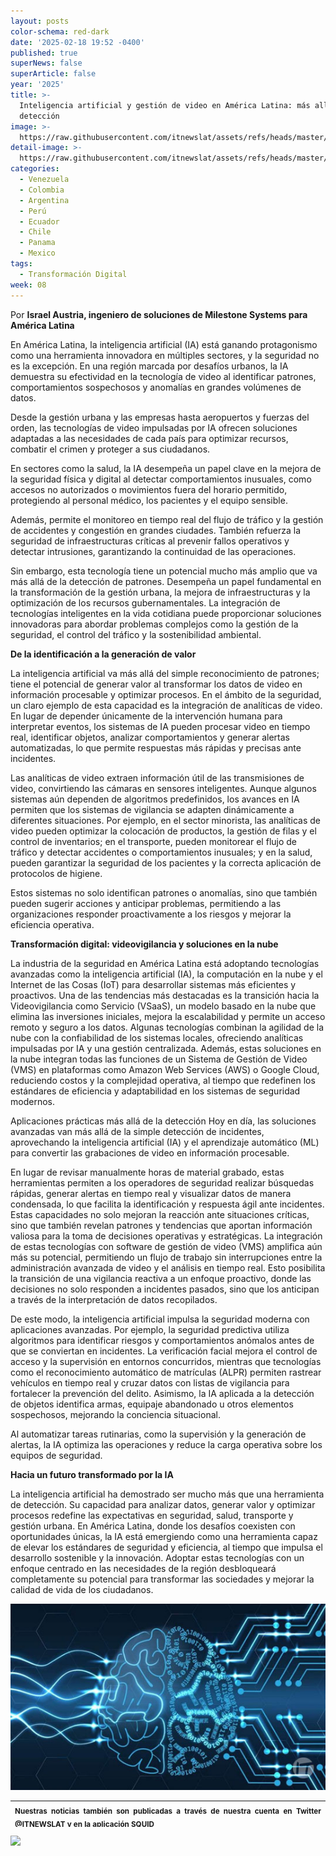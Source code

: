 ```yaml
---
layout: posts
color-schema: red-dark
date: '2025-02-18 19:52 -0400'
published: true
superNews: false
superArticle: false
year: '2025'
title: >-
  Inteligencia artificial y gestión de video en América Latina: más allá de la
  detección
image: >-
  https://raw.githubusercontent.com/itnewslat/assets/refs/heads/master/img/540x320/inteligencia-artificial-p.jpg
detail-image: >-
  https://raw.githubusercontent.com/itnewslat/assets/refs/heads/master/img/1024x680/inteligencia-artificial-g.jpg
categories:
  - Venezuela
  - Colombia
  - Argentina
  - Perú
  - Ecuador
  - Chile
  - Panama
  - Mexico
tags:
  - Transformación Digital
week: 08
---
```

Por **Israel Austria, ingeniero de soluciones de Milestone Systems para América Latina**

En América Latina, la inteligencia artificial (IA) está ganando protagonismo como una herramienta innovadora en múltiples sectores, y la seguridad no es la excepción. En una región marcada por desafíos urbanos, la IA demuestra su efectividad en la tecnología de video al identificar patrones, comportamientos sospechosos y anomalías en grandes volúmenes de datos.

Desde la gestión urbana y las empresas hasta aeropuertos y fuerzas del orden, las tecnologías de video impulsadas por IA ofrecen soluciones adaptadas a las necesidades de cada país para optimizar recursos, combatir el crimen y proteger a sus ciudadanos.

En sectores como la salud, la IA desempeña un papel clave en la mejora de la seguridad física y digital al detectar comportamientos inusuales, como accesos no autorizados o movimientos fuera del horario permitido, protegiendo al personal médico, los pacientes y el equipo sensible.

Además, permite el monitoreo en tiempo real del flujo de tráfico y la gestión de accidentes y congestión en grandes ciudades. También refuerza la seguridad de infraestructuras críticas al prevenir fallos operativos y detectar intrusiones, garantizando la continuidad de las operaciones.

Sin embargo, esta tecnología tiene un potencial mucho más amplio que va más allá de la detección de patrones. Desempeña un papel fundamental en la transformación de la gestión urbana, la mejora de infraestructuras y la optimización de los recursos gubernamentales. La integración de tecnologías inteligentes en la vida cotidiana puede proporcionar soluciones innovadoras para abordar problemas complejos como la gestión de la seguridad, el control del tráfico y la sostenibilidad ambiental.

**De la identificación a la generación de valor**

La inteligencia artificial va más allá del simple reconocimiento de patrones; tiene el potencial de generar valor al transformar los datos de video en información procesable y optimizar procesos. En el ámbito de la seguridad, un claro ejemplo de esta capacidad es la integración de analíticas de video. En lugar de depender únicamente de la intervención humana para interpretar eventos, los sistemas de IA pueden procesar video en tiempo real, identificar objetos, analizar comportamientos y generar alertas automatizadas, lo que permite respuestas más rápidas y precisas ante incidentes.

Las analíticas de video extraen información útil de las transmisiones de video, convirtiendo las cámaras en sensores inteligentes. Aunque algunos sistemas aún dependen de algoritmos predefinidos, los avances en IA permiten que los sistemas de vigilancia se adapten dinámicamente a diferentes situaciones. Por ejemplo, en el sector minorista, las analíticas de video pueden optimizar la colocación de productos, la gestión de filas y el control de inventarios; en el transporte, pueden monitorear el flujo de tráfico y detectar accidentes o comportamientos inusuales; y en la salud, pueden garantizar la seguridad de los pacientes y la correcta aplicación de protocolos de higiene.

Estos sistemas no solo identifican patrones o anomalías, sino que también pueden sugerir acciones y anticipar problemas, permitiendo a las organizaciones responder proactivamente a los riesgos y mejorar la eficiencia operativa.

**Transformación digital: videovigilancia y soluciones en la nube**

La industria de la seguridad en América Latina está adoptando tecnologías avanzadas como la inteligencia artificial (IA), la computación en la nube y el Internet de las Cosas (IoT) para desarrollar sistemas más eficientes y proactivos. Una de las tendencias más destacadas es la transición hacia la Videovigilancia como Servicio (VSaaS), un modelo basado en la nube que elimina las inversiones iniciales, mejora la escalabilidad y permite un acceso remoto y seguro a los datos. Algunas tecnologías combinan la agilidad de la nube con la confiabilidad de los sistemas locales, ofreciendo analíticas impulsadas por IA y una gestión centralizada. Además, estas soluciones en la nube integran todas las funciones de un Sistema de Gestión de Video (VMS) en plataformas como Amazon Web Services (AWS) o Google Cloud, reduciendo costos y la complejidad operativa, al tiempo que redefinen los estándares de eficiencia y adaptabilidad en los sistemas de seguridad modernos.

Aplicaciones prácticas más allá de la detección Hoy en día, las soluciones avanzadas van más allá de la simple detección de incidentes, aprovechando la inteligencia artificial (IA) y el aprendizaje automático (ML) para convertir las grabaciones de video en información procesable.

En lugar de revisar manualmente horas de material grabado, estas herramientas permiten a los operadores de seguridad realizar búsquedas rápidas, generar alertas en tiempo real y visualizar datos de manera condensada, lo que facilita la identificación y respuesta ágil ante incidentes. Estas capacidades no solo mejoran la reacción ante situaciones críticas, sino que también revelan patrones y tendencias que aportan información valiosa para la toma de decisiones operativas y estratégicas. La integración de estas tecnologías con software de gestión de video (VMS) amplifica aún más su potencial, permitiendo un flujo de trabajo sin interrupciones entre la administración avanzada de video y el análisis en tiempo real. Esto posibilita la transición de una vigilancia reactiva a un enfoque proactivo, donde las decisiones no solo responden a incidentes pasados, sino que los anticipan a través de la interpretación de datos recopilados.

De este modo, la inteligencia artificial impulsa la seguridad moderna con aplicaciones avanzadas. Por ejemplo, la seguridad predictiva utiliza algoritmos para identificar riesgos y comportamientos anómalos antes de que se conviertan en incidentes. La verificación facial mejora el control de acceso y la supervisión en entornos concurridos, mientras que tecnologías como el reconocimiento automático de matrículas (ALPR) permiten rastrear vehículos en tiempo real y cruzar datos con listas de vigilancia para fortalecer la prevención del delito. Asimismo, la IA aplicada a la detección de objetos identifica armas, equipaje abandonado u otros elementos sospechosos, mejorando la conciencia situacional.

Al automatizar tareas rutinarias, como la supervisión y la generación de alertas, la IA optimiza las operaciones y reduce la carga operativa sobre los equipos de seguridad.

**Hacia un futuro transformado por la IA**

La inteligencia artificial ha demostrado ser mucho más que una herramienta de detección. Su capacidad para analizar datos, generar valor y optimizar procesos redefine las expectativas en seguridad, salud, transporte y gestión urbana. En América Latina, donde los desafíos coexisten con oportunidades únicas, la IA está emergiendo como una herramienta capaz de elevar los estándares de seguridad y eficiencia, al tiempo que impulsa el desarrollo sostenible y la innovación. Adoptar estas tecnologías con un enfoque centrado en las necesidades de la región desbloqueará completamente su potencial para transformar las sociedades y mejorar la calidad de vida de los ciudadanos.

![](https://raw.githubusercontent.com/itnewslat/assets/refs/heads/master/img/540x320/inteligencia-artificial-p.jpg)

<table style="height: 42px;" width="569">
<tbody>
<tr>
<td style="text-align: justify;"><sub><strong>Nuestras noticias también son publicadas a través de nuestra cuenta en Twitter <a href="https://twitter.com/itnewslat?lang=es">@ITNEWSLAT</a> y en la aplicación <a href="https://squidapp.co/en/">SQUID</a></strong></sub></td>
</tr>
</tbody>
</table>

<img src="https://tracker.metricool.com/c3po.jpg?hash=56f88a41e39ab42c063cc51676587a04"/>